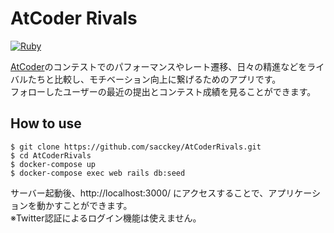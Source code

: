 # AtCoder Rivals
[![Ruby](https://github.com/sacckey/AtCoderRivals/actions/workflows/ruby.yml/badge.svg)](https://github.com/sacckey/AtCoderRivals/actions/workflows/ruby.yml)

<a href="https://atcoder.jp/" target="_break"> AtCoder</a>のコンテストでのパフォーマンスやレート遷移、日々の精進などをライバルたちと比較し、モチベーション向上に繋げるためのアプリです。<br>
フォローしたユーザーの最近の提出とコンテスト成績を見ることができます。

## How to use
```
$ git clone https://github.com/sacckey/AtCoderRivals.git
$ cd AtCoderRivals
$ docker-compose up
$ docker-compose exec web rails db:seed
```

サーバー起動後、http://localhost:3000/ にアクセスすることで、アプリケーションを動かすことができます。<br>
※Twitter認証によるログイン機能は使えません。
